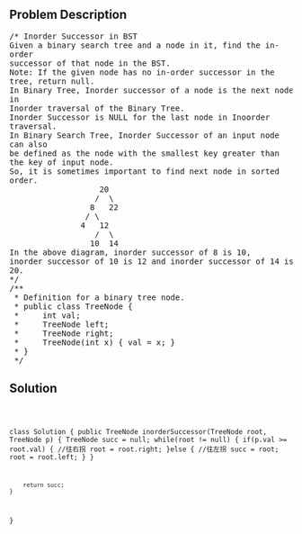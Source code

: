 <!--
<style>
  body { font-family: Arial, sans-serif; }
  .container { max-width: 100%; margin: 0 auto; padding: 10px; }
  .comment-block { max-width: 30%; background-color: #f9f9f9; padding: 10px; border-left: 5px solid #ccc; overflow-wrap: break-word; white-space: pre-wrap; }
  .code-block { background-color: #f4f4f4; padding: 10px; border: 1px solid #ddd; overflow-wrap: break-word; white-space: pre-wrap; }
</style>
-->

<div class='container'>
<h2>Problem Description</h2>
<div class='comment-block'>
<pre>
/* Inorder Successor in BST
Given a binary search tree and a node in it, find the in-
order
successor of that node in the BST.
Note: If the given node has no in-order successor in the
tree, return null.
In Binary Tree, Inorder successor of a node is the next node
in
Inorder traversal of the Binary Tree.
Inorder Successor is NULL for the last node in Inoorder
traversal.
In Binary Search Tree, Inorder Successor of an input node
can also
be defined as the node with the smallest key greater than
the key of input node.
So, it is sometimes important to find next node in sorted
order.
                   20
                  /  \
                 8   22
                / \
               4   12
                  /  \
                 10  14
In the above diagram, inorder successor of 8 is 10,
inorder successor of 10 is 12 and inorder successor of 14 is
20.
*/
/**
 * Definition for a binary tree node.
 * public class TreeNode {
 *     int val;
 *     TreeNode left;
 *     TreeNode right;
 *     TreeNode(int x) { val = x; }
 * }
 */
</pre>
</div>

<h2>Solution</h2>
<div class='code-block'>
<pre><code class='language-java'>

class Solution {
    public TreeNode inorderSuccessor(TreeNode root, TreeNode p) {
        TreeNode succ = null;
        while(root != null) {
            if(p.val >= root.val) { //往右拐
                root = root.right;
            }else { //往左拐
                succ = root;
                root = root.left;
            }
        }
        
        return succ;
    }
}</code></pre>
</div>
</div>
